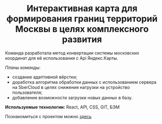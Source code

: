 <h1 align="center">Интерактивная карта для формирования границ территорий Москвы в целях комплексного развития</h1>

Команда разработала метод конвертации системы московских координат для её использования с Api Яндекс.Карты.

*Планы команды:* 
- создание адаптивной вёрстки;
- доработка алгоритма обработки данных с использованием сервера на SberCloud в целях снижения нагрузки на устройство пользователя;
- добавление возможности загрузки новых данных в базу.

**Используемые технологии:**
React, API, CSS, GIT, БЭМ


Познакомиться с проектом можно [здесь](http://learn.more.nomoredomains.sbs/)
